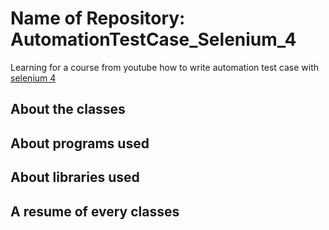 # Name of Repository: AutomationTestCase_Selenium_4
Learning for a course from youtube how to write automation test case with [selenium 4](https://www.youtube.com/watch?v=2DD-ynCIZ4w&list=PLUDwpEzHYYLsuUBvuoYTlN0KsBB5t-BDa)

## **About the classes**

## **About programs used**

## **About libraries used**

## **A resume of every classes**
